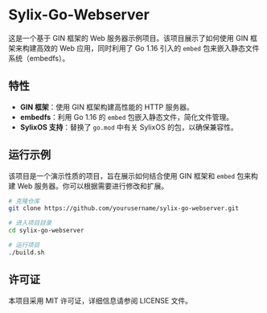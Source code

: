 # Sylix-Go-Webserver

这是一个基于 GIN 框架的 Web 服务器示例项目。该项目展示了如何使用 GIN 框架来构建高效的 Web 应用，同时利用了 Go 1.16 引入的 `embed` 包来嵌入静态文件系统（embedfs）。

## 特性

- **GIN 框架**：使用 GIN 框架构建高性能的 HTTP 服务器。
- **embedfs**：利用 Go 1.16 的 `embed` 包嵌入静态文件，简化文件管理。
- **SylixOS 支持**：替换了 `go.mod` 中有关 SylixOS 的包，以确保兼容性。

## 运行示例

该项目是一个演示性质的项目，旨在展示如何结合使用 GIN 框架和 `embed` 包来构建 Web 服务器。你可以根据需要进行修改和扩展。

```bash
# 克隆仓库
git clone https://github.com/yourusername/sylix-go-webserver.git

# 进入项目目录
cd sylix-go-webserver

# 运行项目
./build.sh
```

## 许可证

本项目采用 MIT 许可证，详细信息请参阅 LICENSE 文件。